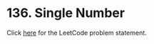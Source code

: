 # 136. Single Number

Click [here](https://leetcode.com/problems/single-number/description/)
for the LeetCode problem statement.
